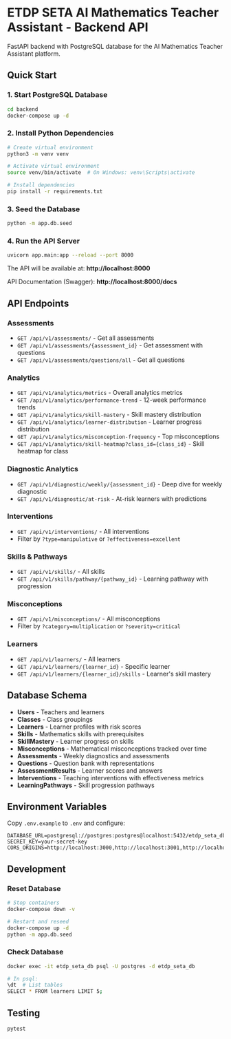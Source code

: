 # ETDP SETA AI Mathematics Teacher Assistant - Backend API

FastAPI backend with PostgreSQL database for the AI Mathematics Teacher Assistant platform.

## Quick Start

### 1. Start PostgreSQL Database

```bash
cd backend
docker-compose up -d
```

### 2. Install Python Dependencies

```bash
# Create virtual environment
python3 -m venv venv

# Activate virtual environment
source venv/bin/activate  # On Windows: venv\Scripts\activate

# Install dependencies
pip install -r requirements.txt
```

### 3. Seed the Database

```bash
python -m app.db.seed
```

### 4. Run the API Server

```bash
uvicorn app.main:app --reload --port 8000
```

The API will be available at: **http://localhost:8000**

API Documentation (Swagger): **http://localhost:8000/docs**

## API Endpoints

### Assessments
- `GET /api/v1/assessments/` - Get all assessments
- `GET /api/v1/assessments/{assessment_id}` - Get assessment with questions
- `GET /api/v1/assessments/questions/all` - Get all questions

### Analytics
- `GET /api/v1/analytics/metrics` - Overall analytics metrics
- `GET /api/v1/analytics/performance-trend` - 12-week performance trends
- `GET /api/v1/analytics/skill-mastery` - Skill mastery distribution
- `GET /api/v1/analytics/learner-distribution` - Learner progress distribution
- `GET /api/v1/analytics/misconception-frequency` - Top misconceptions
- `GET /api/v1/analytics/skill-heatmap?class_id={class_id}` - Skill heatmap for class

### Diagnostic Analytics
- `GET /api/v1/diagnostic/weekly/{assessment_id}` - Deep dive for weekly diagnostic
- `GET /api/v1/diagnostic/at-risk` - At-risk learners with predictions

### Interventions
- `GET /api/v1/interventions/` - All interventions
- Filter by `?type=manipulative` or `?effectiveness=excellent`

### Skills & Pathways
- `GET /api/v1/skills/` - All skills
- `GET /api/v1/skills/pathway/{pathway_id}` - Learning pathway with progression

### Misconceptions
- `GET /api/v1/misconceptions/` - All misconceptions
- Filter by `?category=multiplication` or `?severity=critical`

### Learners
- `GET /api/v1/learners/` - All learners
- `GET /api/v1/learners/{learner_id}` - Specific learner
- `GET /api/v1/learners/{learner_id}/skills` - Learner's skill mastery

## Database Schema

- **Users** - Teachers and learners
- **Classes** - Class groupings
- **Learners** - Learner profiles with risk scores
- **Skills** - Mathematics skills with prerequisites
- **SkillMastery** - Learner progress on skills
- **Misconceptions** - Mathematical misconceptions tracked over time
- **Assessments** - Weekly diagnostics and assessments
- **Questions** - Question bank with representations
- **AssessmentResults** - Learner scores and answers
- **Interventions** - Teaching interventions with effectiveness metrics
- **LearningPathways** - Skill progression pathways

## Environment Variables

Copy `.env.example` to `.env` and configure:

```
DATABASE_URL=postgresql://postgres:postgres@localhost:5432/etdp_seta_db
SECRET_KEY=your-secret-key
CORS_ORIGINS=http://localhost:3000,http://localhost:3001,http://localhost:3002
```

## Development

### Reset Database

```bash
# Stop containers
docker-compose down -v

# Restart and reseed
docker-compose up -d
python -m app.db.seed
```

### Check Database

```bash
docker exec -it etdp_seta_db psql -U postgres -d etdp_seta_db

# In psql:
\dt  # List tables
SELECT * FROM learners LIMIT 5;
```

## Testing

```bash
pytest
```
